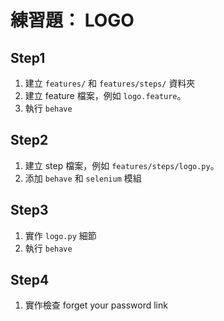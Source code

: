 # 練習題： LOGO

## Step1

1. 建立 `features/` 和 `features/steps/` 資料夾
1. 建立 feature 檔案，例如 `logo.feature`。
1. 執行 `behave`

<!--
````
Feature: OrangeHRM Logo

  Scenario: Logo presence on OrangeHRM home page
    Given launch chrome browser
    When open orange hrm homepage
    Then verify that the logo present on page
    And close browser
``` -->

## Step2

1. 建立 step 檔案，例如 `features/steps/logo.py`。
1. 添加 `behave` 和 `selenium` 模組

## Step3

1. 實作 `logo.py` 細節
1. 執行 `behave`

<!--
```py
from behave import *
from selenium import webdriver

@given(u'launch chrome browser')
def step_impl(context):
    context.driver = webdriver.Chrome("../chromedriver")


@when(u'open orange hrm homepage')
def step_impl(context):
    context.driver.get("https://opensource-demo.orangehrmlive.com/")


@then(u'verify that the logo present on page')
def step_impl(context):
    status = context.driver.find_element_by_css_selector("#divLogo img").is_displayed()
    assert status is True


@then(u'close browser')
def step_impl(context):
    context.driver.close()

``` -->

## Step4

1. 實作檢查 forget your password link

<!-- ```py
from behave import *

@then(u'verify that the link present on page')
def step_impl(context):
    forgot_password_link = context.driver.find_element_by_css_selector("#forgotPasswordLink a")
    context.forgot_password_link = forgot_password_link
    status = forgot_password_link.is_displayed()
    print(status)
    assert status is True

``` -->

